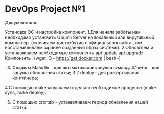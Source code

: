 # DevOps Project №1
Документация.

Установка ОС и настройка компонент.
1.Для начала работы нам необходимо установить Ubuntu Server на локальный или вирутальный компьютер.
  (скачиваем дистрибутив с официального сайта , или восстанавливаем заранее созданный образ системы).
2.Обновляем и устанавливаем необходимые компоненты 
apt update 
apt upgrade
	Компоненты:
(wget -O - https://get.docker.com | bash -)

3. Создаем Makefile - для автоматизации запуска команд.
	3.1 sync - для запуска обновления статьи;
	3.2 deploy - для развертывания контейнера;

4.С помощью make запускаем отдельно необходимые процессы (make sync, make deploy). 

5. С помощью crontab - устанавливаем период обновления нашей статьи.
 
